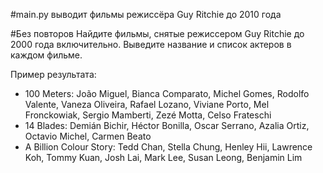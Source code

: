 #main.py выводит фильмы режиссёра Guy Ritchie до 2010 года

#Без повторов
Найдите фильмы, снятые режиссером Guy Ritchie до 2000 года включительно. 
Выведите название и список актеров в каждом фильме.

Пример результата:

* 100 Meters: João Miguel, Bianca Comparato, Michel Gomes, Rodolfo Valente, Vaneza Oliveira, Rafael Lozano, Viviane Porto, Mel Fronckowiak, Sergio Mamberti, Zezé Motta, Celso Frateschi
* 14 Blades: Demián Bichir, Héctor Bonilla, Oscar Serrano, Azalia Ortiz, Octavio Michel, Carmen Beato
* A Billion Colour Story: Tedd Chan, Stella Chung, Henley Hii, Lawrence Koh, Tommy Kuan, Josh Lai, Mark Lee, Susan Leong, Benjamin Lim

